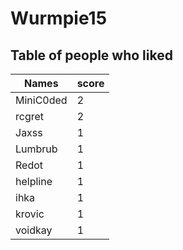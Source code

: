 # Wurmpie15
## Table of people who liked
Names | score
--- | ---
MiniC0ded | 2
rcgret | 2
Jaxss | 1
Lumbrub | 1
Redot | 1
helpline | 1
ihka | 1
krovic | 1
voidkay | 1
